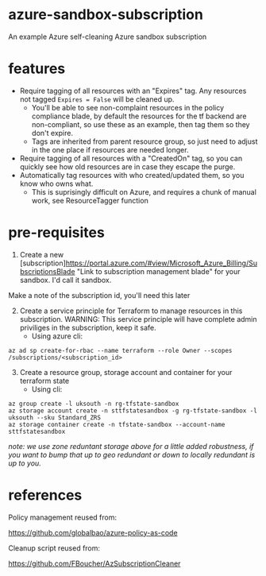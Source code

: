 # azure-sandbox-subscription
An example Azure self-cleaning Azure sandbox subscription

# features

* Require tagging of all resources with an "Expires" tag. Any resources not tagged ```Expires = False``` will be cleaned up.
    * You'll be able to see non-complaint resources in the policy compliance blade, by default the resources for the tf backend are non-compliant, so use these as an example, then tag them so they don't expire.
    * Tags are inherited from parent resource group, so just need to adjust in the one place if resources are needed longer.
* Require tagging of all resources with a "CreatedOn" tag, so you can quickly see how old resources are in case they escape the purge.
* Automatically tag resources with who created/updated them, so you know who owns what.
    * This is suprisingly difficult on Azure, and requires a chunk of manual work, see ResourceTagger function

# pre-requisites

1. Create a new [subscription]https://portal.azure.com/#view/Microsoft_Azure_Billing/SubscriptionsBlade "Link to subscription management blade" for your sandbox. I'd call it sandbox.

Make a note of the subscription id, you'll need this later

2. Create a service principle for Terraform to manage resources in this subscription. WARNING: This service principle will have complete admin priviliges in the subscription, keep it safe.
    * Using azure cli:

```
az ad sp create-for-rbac --name terraform --role Owner --scopes /subscriptions/<subscription_id>
```

3. Create a resource group, storage account and container for your terraform state
    * Using cli: 
```
az group create -l uksouth -n rg-tfstate-sandbox
az storage account create -n sttfstatesandbox -g rg-tfstate-sandbox -l uksouth --sku Standard_ZRS
az storage container create -n tfstate-sandbox --account-name sttfstatesandbox
```
*note: we use zone reduntant storage above for a little added robustness, if you want to bump that up to geo redundant or down to locally redundant is up to you.* 

# references
Policy management reused from:

https://github.com/globalbao/azure-policy-as-code

Cleanup script reused from:

https://github.com/FBoucher/AzSubscriptionCleaner